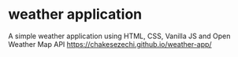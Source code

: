 # weather application
A simple weather application using HTML, CSS, Vanilla JS and Open Weather Map API
https://chakesezechi.github.io/weather-app/
